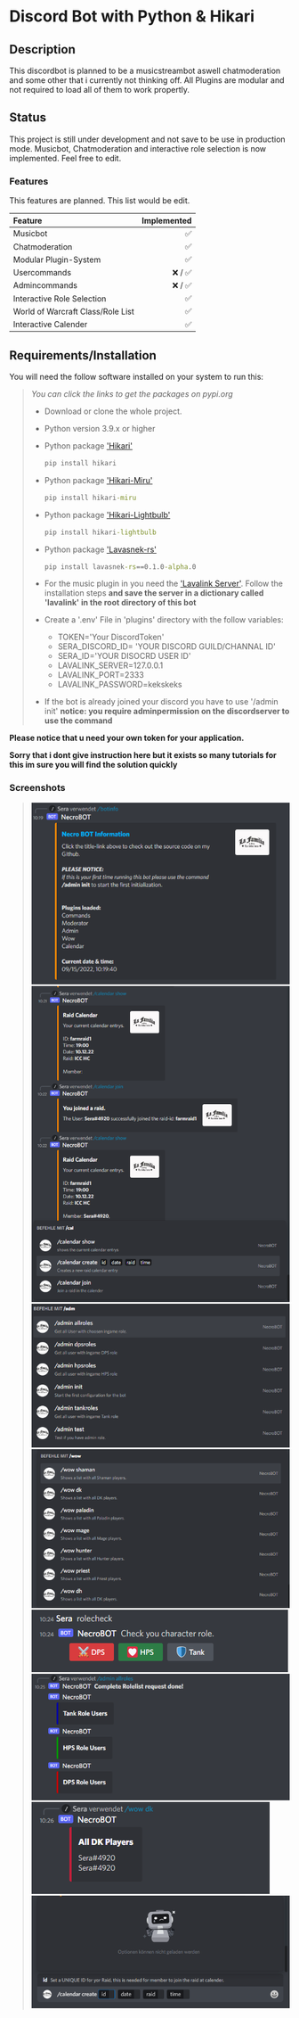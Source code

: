# Discord Bot with Python & Hikari #

## Description ##

This discordbot is planned to be a musicstreambot aswell chatmoderation and some other that i currently not thinking off.
All Plugins are modular and not required to load all of them to work propertly.

## Status ##

This project is still under development and not save to be use in production mode.
Musicbot, Chatmoderation and interactive role selection is now implemented.
Feel free to edit.

### Features ###

This features are planned. This list would be edit.

|Feature|Implemented|
|:--------|---------:|
|Musicbot| ✅|
|Chatmoderation| ✅|
|Modular Plugin-System|✅|
|Usercommands|❌ / ✅|
|Admincommands|❌ / ✅|
|Interactive Role Selection|✅|
|World of Warcraft Class/Role List|✅|
|Interactive Calender|✅|

## Requirements/Installation ##

You will need the follow software installed on your system to run this:

>*You can click the links to get the packages on pypi.org*
>
> - Download or clone the whole project.
> - Python version 3.9.x or higher
> - Python package ['Hikari'](https://pypi.org/project/hikari/)
>
>   ```cmd
>   pip install hikari
>   ```
>
> - Python package ['Hikari-Miru'](https://pypi.org/project/hikari-miru/)
>
>   ```cmd
>   pip install hikari-miru
>   ```
>
> - Python package ['Hikari-Lightbulb'](https://pypi.org/project/hikari-lightbulb/)
>
>   ```cmd
>   pip install hikari-lightbulb
>   ```
>
> - Python package ['Lavasnek-rs'](https://pypi.org/project/lavasnek-rs/0.1.0-alpha.0/)
>
>   ```cmd
>   pip install lavasnek-rs==0.1.0-alpha.0
>   ```
>
> - For the music plugin in you need the ['Lavalink Server'](https://dsharpplus.github.io/articles/audio/lavalink/setup.html). Follow the installation steps __and save the server in a dictionary called 'lavalink' in the root directory of this bot__
>
> - Create a '.env' File in 'plugins' directory with the follow variables:
>   - TOKEN='Your DiscordToken'
>   - SERA_DISCORD_ID= 'YOUR DISCORD GUILD/CHANNAL ID'
>   - SERA_ID='YOUR DISOCRD USER ID'
>   - LAVALINK_SERVER=127.0.0.1
>   - LAVALINK_PORT=2333
>   - LAVALINK_PASSWORD=kekskeks
>
> - If the bot is already joined your discord you have to use '/admin init' __notice: you require adminpermission on the discordserver to use the command__

**Please notice that u need your own token for your application.**

**Sorry that i dont give instruction here but it exists so many tutorials for this im sure you will find the solution quickly**

### Screenshots ###

> !['information'](image/screenshots/info.png)
> !['join raid'](image/screenshots/raid_join.png)
> !['admin commands'](image/screenshots/admin_commands.png)
> !['wow class'](image/screenshots/wow_class.png)
> !['rolecheck'](image/screenshots/rolecheck.png)
> !['rolelist'](image/screenshots/rolelist.png)
> !['dk list'](image/screenshots/dk_list.png)
> !['create raid'](image/screenshots/raid_create.png)